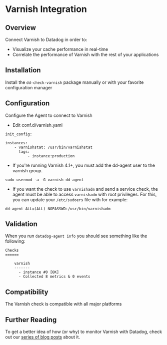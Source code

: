 # Varnish Integration

## Overview

Connect Varnish to Datadog in order to:

* Visualize your cache performance in real-time
* Correlate the performance of Varnish with the rest of your applications

## Installation

Install the `dd-check-varnish` package manually or with your favorite configuration manager

## Configuration

Configure the Agent to connect to Varnish

 - Edit conf.d/varnish.yaml
```
init_config:

instances:
    - varnishstat: /usr/bin/varnishstat
      tags:
          - instance:production
```

 - If you're running Varnish 4.1+, you must add the dd-agent user to the varnish group.
```
sudo usermod -a -G varnish dd-agent
```

 - If you want the check to use `varnishadm` and send a service check, the agent must be able to access `varnishadm` with root privileges. For this, you can update your `/etc/sudoers` file with for example:
 ```
 dd-agent ALL=(ALL) NOPASSWD:/usr/bin/varnishadm
 ```



## Validation

When you run `datadog-agent info` you should see something like the following:

    Checks
    ======

        varnish
        -------
          - instance #0 [OK]
          - Collected 8 metrics & 0 events

## Compatibility

The Varnish check is compatible with all major platforms

## Further Reading

To get a better idea of how (or why) to monitor Varnish with Datadog, check out our [series of blog posts](https://www.datadoghq.com/blog/top-varnish-performance-metrics/) about it.
